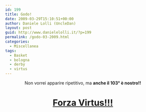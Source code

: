 ```yaml
---
id: 199
title: Godo!
date: 2009-03-29T15:10:51+00:00
author: Daniele Lolli (UncleDan)
layout: post
guid: http://www.danielelolli.it/?p=199
permalink: /godo-03-2009.html
categories:
  - Miscellanea
tags:
  - Basket
  - bologna
  - derby
  - virtus
---
```

<p style="text-align: center;">
  Non vorrei apparire ripetitivo, ma <strong>anche il 103° è nostro!!</strong>
</p>

<p style="text-align: center;">
  <h1 style="text-align: center;">
    <a href="http://www.virtus.it/" target="_blank">Forza Virtus!!!</a>
  </h1>